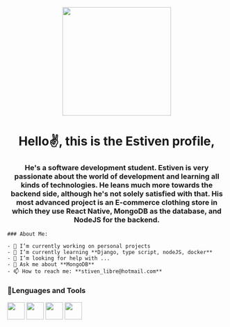 <div id="header" align="center">
        <img src="https://media.giphy.com/media/765ccrAiB0g9z6EApL/giphy.gif" width="250">
        <h1>Hello✌️, this is the Estiven profile, </h1>
        <h3 align="center">He's a software development student. Estiven is very passionate about the world of development and learning all kinds of technologies. He leans much more towards the backend side, although he's not solely satisfied with that. His most advanced project is an E-commerce clothing store in which they use React Native, MongoDB as the database, and NodeJS for the backend.
        </h3>
    </div>

    ### About Me:

    - 🔭 I’m currently working on personal projects
    - 🌱 I’m currently learning **Django, type script, nodeJS, docker**
    - 🤔 I’m looking for help with ...
    - 💬 Ask me about **MongoDB**
    - 📫 How to reach me: **stiven_libre@hotmail.com**



<div align="left">
        <h3>🧩Lenguages and Tools</h3>
        <div>
            <img src="https://www.svgrepo.com/show/439231/mongodb.svg" width="40" height="40">
            <img src="https://www.svgrepo.com/show/349419/javascript.svg" width="40" height="40">
            <img src="https://www.svgrepo.com/show/452228/html-5.svg" width="40" height="40">
            <img src="https://www.svgrepo.com/show/452185/css-3.svg" width="40" height="40">
        </div>
    </div>
